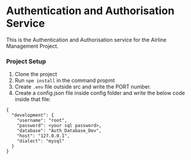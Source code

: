 # Authentication and Authorisation Service
This is the Authentication and Authorisation service for the Airline Management Project.
### Project Setup
1. Clone the project
2. Run ```npm install``` in the command propmt
3. Create ```.env``` file outside src and write the PORT number.
4. Create a config.json file inside config folder and write the below code inside that file:
```
{
  "development": {
    "username": "root",
    "password": <your sql password>,
    "database": "Auth_Database_Dev",
    "host": "127.0.0.1",
    "dialect": "mysql"
  }
}
```